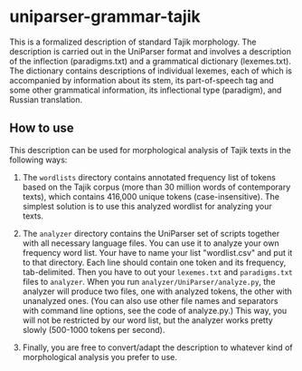 uniparser-grammar-tajik
=======================

This is a formalized description of standard Tajik morphology. The description is carried out in the UniParser format and involves a description of the inflection (paradigms.txt) and a grammatical dictionary (lexemes.txt). The dictionary contains descriptions of individual lexemes, each of which is accompanied by information about its stem, its part-of-speech tag and some other grammatical information, its inflectional type (paradigm), and Russian translation.

## How to use

This description can be used for morphological analysis of Tajik texts in the following ways:

1. The ``wordlists`` directory contains annotated frequency list of tokens based on the Tajik corpus (more than 30 million words of contemporary texts), which contains 416,000 unique tokens (case-insensitive). The simplest solution is to use this analyzed wordlist for analyzing your texts.

2. The ``analyzer`` directory contains the UniParser set of scripts together with all necessary language files. You can use it to analyze your own frequency word list. Your have to name your list "wordlist.csv" and put it to that directory. Each line should contain one token and its frequency, tab-delimited. Then you have to out your ``lexemes.txt`` and ``paradigms.txt`` files to ``analyzer``. When you run ``analyzer/UniParser/analyze.py``, the analyzer will produce two files, one with analyzed tokens, the other with unanalyzed ones. (You can also use other file names and separators with command line options, see the code of analyze.py.) This way, you will not be restricted by our word list, but the analyzer works pretty slowly (500-1000 tokens per second).

3. Finally, you are free to convert/adapt the description to whatever kind of morphological analysis you prefer to use.

